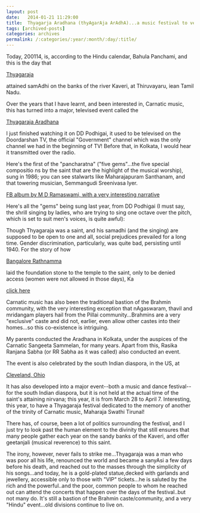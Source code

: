 ```yaml
---
layout: post
date:	2014-01-21 11:29:00
title:  Thyagarja Aradhana (thyAgarAja ArAdhA)...a music festival to venerate a saint
tags: [archived-posts]
categories: archives
permalink: /:categories/:year/:month/:day/:title/
---
```

Today, 200114, is, according to the Hindu calendar, Bahula Panchami, and this is the day that

<a href="http://en.wikipedia.org/wiki/Tyagaraja"> Thyagaraja </a> 

attained samAdhi on the banks of the river Kaveri, at Thiruvayaru, iean Tamil Nadu.

Over the years  that I have learnt, and been interested in, Carnatic music, this has turned into a  major, televised event called the 

<a href="http://en.wikipedia.org/wiki/Tyagaraja_Aradhana"> Thyagaraja Aradhana </a>

I just finished watching it on DD Podhigai, it used to be televised on the Doordarshan TV, the official "Government" channel which was the only channel we had in the beginning of TV! Before that, in Kolkata, I would hear it transmitted over the radio.


Here's the first of the "pancharatna" ("five gems"...the five special compositio ns by the saint that are the highlight of the musical worship), sung in 1986; you can see stalwarts like Maharajapuram Santhanam, and that towering musician, Semmangudi Sreenivasa Iyer.


<a href="https://www.facebook.com/md.ramaswami.7/media_set?set=a.10152158170827248.1073741833.677762247&amp;type=1"> FB album by M D Ramaswami, with a very interesting narrative </a>

<lj-cut text="more musings about the festival">

Here's all the "gems" being sung last year, from DD Podhigai (I must say, the shrill singing by ladies, who are trying to sing one octave over the pitch, which is set to suit men's voices, is quite awful):

<lj-embed id="1099"/>



Though Thyagaraja was a saint, and his samadhi (and the singing) are supposed to be open to one and all, social prejudices prevailed for a long time. Gender discrimination, particularly, was quite bad, persisting until 1940. For the story of how 

<a href=""> Bangalore Rathnamma </a>

laid the foundation stone to the temple to the saint, only to be denied access (women were not allowed in those days),
Ka

<a href="http://www.hindu.com/fr/2009/10/23/stories/2009102351290300.htm"> click here </a>

Carnatic music has also been the traditional bastion of the Brahmin community, with the very interesting exception that nAgaswaram, thavil and mridangam players hail from the Pillai community...Brahmins are a very "exclusive" caste and did not, earlier, even allow other castes into their homes...so this co-existence is intriguing.

My parents conducted the Aradhana in Kolkata, under the auspices of the Carnatic Sangeeta Sammelan, for many years. Apart from this, Rasika Ranjana Sabha (or RR Sabha as it was called) also conducted an event.

The event is also celebrated by the south Indian diaspora, in the US, at

<a href="http://www.aradhana.org/"> Cleveland, Ohio </a> 

It has also developed into a major event--both a music and dance festival-- for the south Indian diaspora, but it is not held at the actual time of the saint's attaining nirvana; this year, it is from  March 28 to April 7. Interesting, this year, to have a Thyagaraja festival dedicated to the memory of another of the trinity of Carnatic music, Maharaja Swathi Tirunal!

There has, of course, been a lot of politics surrounding the festival, and I just try to look past the human element to the divinity that still ensures that many people gather each year on the sandy banks of the Kaveri, and offer geetanjali (musical reverence) to this saint.

</lj-cut>

The irony, however, never fails to strike me...Thyagaraja was a man who was poor all his life, renounced the world and became a sanyAsi a few days before his death, and reached out to the masses through the simplicity of his songs...and today, he is a gold-plated statue,decked with garlands and jewellery,  accessible only to those with "VIP" tickets...he is saluted by the rich and the powerful..and the poor, common people to whom he reached out can attend the concerts that happen over the days of the festival..but not many do. It's still a bastion of the Brahmin caste/community, and a very "Hindu" event...old divisions continue to live on.
